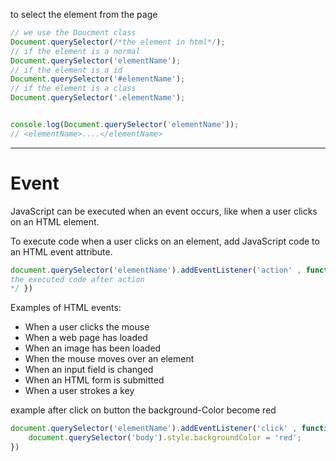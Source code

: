 to select the element from the page

```js
// we use the Doucment class
Document.querySelector(/*the element in html*/);
// if the element is a normal
Document.querySelector('elementName');
// if the element is a id
Document.querySelector('#elementName');
// if the element is a class
Document.querySelector('.elementName');


console.log(Document.querySelector('elementName')); 
// <elementName>....</elementName>
```

-----------------------------------------
# Event 

JavaScript can be executed when an event occurs, like when a user clicks on an HTML element.

To execute code when a user clicks on an element, add JavaScript code to an HTML event attribute.



```js
document.querySelector('elementName').addEventListener('action' , function () {/*
the executed code after action
*/ })
```


Examples of HTML events:

- When a user clicks the mouse
- When a web page has loaded
- When an image has been loaded
- When the mouse moves over an element
- When an input field is changed
- When an HTML form is submitted
- When a user strokes a key


example after click on button the background-Color become red 
```js
document.querySelector('elementName').addEventListener('click' , function () {
	document.querySelector('body').style.backgroundColor = 'red';
})
```